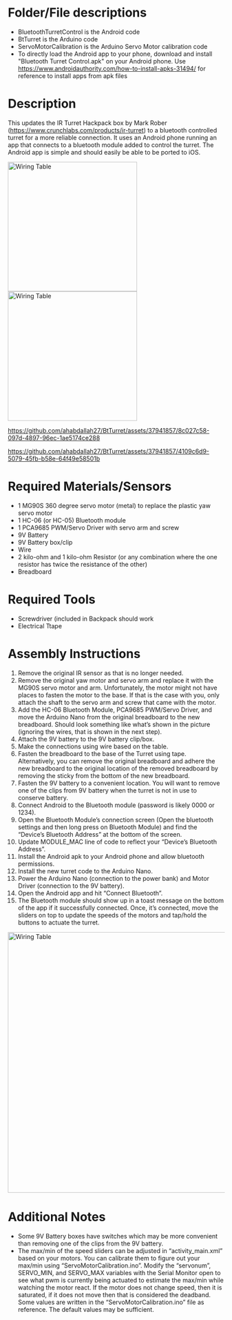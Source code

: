 # Folder/File descriptions
* BluetoothTurretControl is the Android code<br>
* BtTurret is the Arduino code<br>
* ServoMotorCalibration is the Arduino Servo Motor calibration code<br>
* To directly load the Android app to your phone, download and install "Bluetooth Turret Control.apk" on your Android phone. Use https://www.androidauthority.com/how-to-install-apks-31494/ for reference to install apps from apk files<br>

# Description
This updates the IR Turret Hackpack box by Mark Rober (https://www.crunchlabs.com/products/ir-turret) to a bluetooth controlled turret for a more reliable connection. It uses an Android phone running an app that connects to a bluetooth module added to control the turret. The Android app is simple and should easily be able to be ported to iOS.

<img width="300" alt="Wiring Table" src="https://github.com/ahabdallah27/BtTurret/assets/37941857/10260ce5-9a0c-49a7-b25d-ea057f9ebbee"> <img width="300" alt="Wiring Table" src="https://github.com/ahabdallah27/BtTurret/assets/37941857/d49f3c10-fa2f-41fc-b408-6fbca5a9d228">

https://github.com/ahabdallah27/BtTurret/assets/37941857/8c027c58-097d-4897-96ec-1ae5174ce288

https://github.com/ahabdallah27/BtTurret/assets/37941857/4109c6d9-5079-45fb-b58e-64f49e58501b

# Required Materials/Sensors
* 1 MG90S 360 degree servo motor (metal) to replace the plastic yaw servo motor
* 1 HC-06 (or HC-05) Bluetooth module
* 1 PCA9685 PWM/Servo Driver with servo arm and screw
* 9V Battery
* 9V Battery box/clip
* Wire
* 2 kilo-ohm and 1 kilo-ohm Resistor (or any combination where the one resistor has twice the resistance of the other)
* Breadboard

# Required Tools
* Screwdriver (included in Backpack should work
* Electrical Ttape

# Assembly Instructions
1. Remove the original IR sensor as that is no longer needed.
2. Remove the original yaw motor and servo arm and replace it with the MG90S servo motor and arm. Unfortunately, the motor might not have places to fasten the motor to the base. If that is the case with you, only attach the shaft to the servo arm and screw that came with the motor.
3. Add the HC-06 Bluetooth Module, PCA9685 PWM/Servo Driver, and move the Arduino Nano from the original breadboard to the new breadboard. Should look something like what’s shown in the picture (ignoring the wires, that is shown in the next step).
4. Attach the 9V battery to the 9V battery clip/box.
5. Make the connections using wire based on the table.
6. Fasten the breadboard to the base of the Turret using tape. Alternatively, you can remove the original breadboard and adhere the new breadboard to the original location of the removed breadboard by removing the sticky from the bottom of the new breadboard.
7. Fasten the 9V battery to a convenient location. You will want to remove one of the clips from 9V battery when the turret is not in use to conserve battery.
8. Connect Android to the Bluetooth module (password is likely 0000 or 1234).
9. Open the Bluetooth Module’s connection screen (Open the bluetooth settings and then long press on Bluetooth Module) and find the “Device’s Bluetooth Address” at the bottom of the screen.
10. Update MODULE_MAC line of code to reflect your “Device’s Bluetooth Address”.
11. Install the Android apk to your Android phone and allow bluetooth permissions.
12. Install the new turret code to the Arduino Nano.
13. Power the Arduino Nano (connection to the power bank) and Motor Driver (connection to the 9V battery).
14. Open the Android app and hit “Connect Bluetooth”.
15. The Bluetooth module should show up in a toast message on the bottom of the app if it successfully connected. Once, it’s connected, move the sliders on top to update the speeds of the motors and tap/hold the buttons to actuate the turret.

<img width="604" alt="Wiring Table" src="https://github.com/ahabdallah27/BtTurret/assets/37941857/9c9fd804-a491-49bb-a6ff-8250022dee42">


# Additional Notes
* Some 9V Battery boxes have switches which may be more convenient than removing one of the clips from the 9V battery.
* The max/min of the speed sliders can be adjusted in “activity_main.xml” based on your motors. You can calibrate them to figure out your max/min using “ServoMotorCalibration.ino”. Modify the “servonum”, SERVO_MIN, and SERVO_MAX variables with the Serial Monitor open to see what pwm is currently being actuated to estimate the max/min while watching the motor react. If the motor does not change speed, then it is saturated, if it does not move then that is considered the deadband. Some values are written in the “ServoMotorCalibration.ino” file as reference. The default values may be sufficient.
